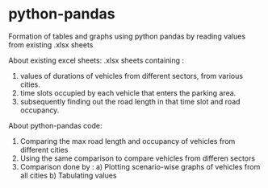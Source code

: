 # python-pandas
Formation of tables and graphs using python pandas by reading values from existing .xlsx sheets

About existing excel sheets:
.xlsx sheets containing :
1) values of durations of vehicles from different sectors, from various cities.
2) time slots occupied by each vehicle that enters the parking area.
3) subsequently finding out the road length in that time slot and road occupancy.

About python-pandas code:
1) Comparing the max road length and occupancy of vehicles from different cities
2) Using the same comparison to compare vehicles from differen sectors
3) Comparison done by :
   a) Plotting scenario-wise graphs of vehicles from all cities
   b) Tabulating values
